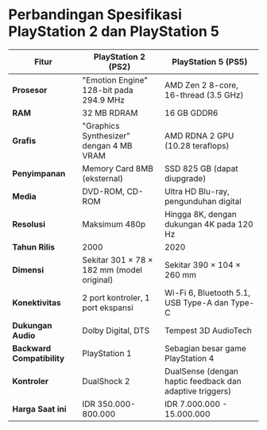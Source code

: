 # Perbandingan Spesifikasi PlayStation 2 dan PlayStation 5

| Fitur | PlayStation 2 (PS2) | PlayStation 5 (PS5) |
|-------|---------------------|---------------------|
| **Prosesor** | "Emotion Engine" 128-bit pada 294.9 MHz | AMD Zen 2 8-core, 16-thread (3.5 GHz) |
| **RAM** | 32 MB RDRAM | 16 GB GDDR6 |
| **Grafis** | "Graphics Synthesizer" dengan 4 MB VRAM | AMD RDNA 2 GPU (10.28 teraflops) |
| **Penyimpanan** | Memory Card 8MB (eksternal) | SSD 825 GB (dapat diupgrade) |
| **Media** | DVD-ROM, CD-ROM | Ultra HD Blu-ray, pengunduhan digital |
| **Resolusi** | Maksimum 480p | Hingga 8K, dengan dukungan 4K pada 120 Hz |
| **Tahun Rilis** | 2000 | 2020 |
| **Dimensi** | Sekitar 301 × 78 × 182 mm (model original) | Sekitar 390 × 104 × 260 mm |
| **Konektivitas** | 2 port kontroler, 1 port ekspansi | Wi-Fi 6, Bluetooth 5.1, USB Type-A dan Type-C |
| **Dukungan Audio** | Dolby Digital, DTS | Tempest 3D AudioTech |
| **Backward Compatibility** | PlayStation 1 | Sebagian besar game PlayStation 4 |
| **Kontroler** | DualShock 2 | DualSense (dengan haptic feedback dan adaptive triggers) |
| **Harga Saat ini** | IDR 350.000-800.000 | IDR 7.000.000 - 15.000.000 |
